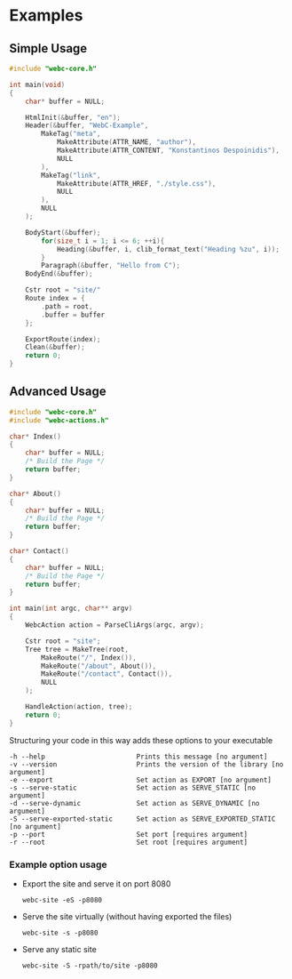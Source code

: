 # Examples

## Simple Usage

```c
#include "webc-core.h"

int main(void)
{
    char* buffer = NULL;

    HtmlInit(&buffer, "en");
    Header(&buffer, "WebC-Example",
        MakeTag("meta",
            MakeAttribute(ATTR_NAME, "author"),
            MakeAttribute(ATTR_CONTENT, "Konstantinos Despoinidis"),
            NULL
        ),
        MakeTag("link",
            MakeAttribute(ATTR_HREF, "./style.css"),
            NULL
        ),
        NULL
    );

    BodyStart(&buffer);
        for(size_t i = 1; i <= 6; ++i){
            Heading(&buffer, i, clib_format_text("Heading %zu", i));
        }
        Paragraph(&buffer, "Hello from C");
    BodyEnd(&buffer);

    Cstr root = "site/"
    Route index = {
        .path = root,
        .buffer = buffer
    };

    ExportRoute(index);
    Clean(&buffer);
    return 0;
}
```

## Advanced Usage

```c
#include "webc-core.h"
#include "webc-actions.h"

char* Index()
{
    char* buffer = NULL;
    /* Build the Page */
    return buffer;
}

char* About()
{
    char* buffer = NULL;
    /* Build the Page */
    return buffer;
}

char* Contact()
{
    char* buffer = NULL;
    /* Build the Page */
    return buffer;
}

int main(int argc, char** argv)
{
    WebcAction action = ParseCliArgs(argc, argv);

    Cstr root = "site";
    Tree tree = MakeTree(root,
        MakeRoute("/", Index()),
        MakeRoute("/about", About()),
        MakeRoute("/contact", Contact()),
        NULL
    );

    HandleAction(action, tree);
    return 0;
}
```
Structuring your code in this way adds these options to your executable

```
-h --help                       Prints this message [no argument]
-v --version                    Prints the version of the library [no argument]
-e --export                     Set action as EXPORT [no argument]
-s --serve-static               Set action as SERVE_STATIC [no argument]
-d --serve-dynamic              Set action as SERVE_DYNAMIC [no argument]
-S --serve-exported-static      Set action as SERVE_EXPORTED_STATIC [no argument]
-p --port                       Set port [requires argument]
-r --root                       Set root [requires argument]
```

### Example option usage

- Export the site and serve it on port 8080
    ```console
    webc-site -eS -p8080
    ```

- Serve the site virtually (without having exported the files)
    ```console
    webc-site -s -p8080
    ```

- Serve any static site
    ```console
    webc-site -S -rpath/to/site -p8080
    ```
